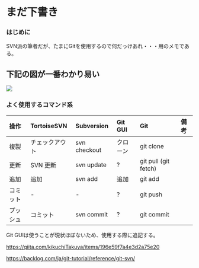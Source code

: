 
# まだ下書き

### はじめに
SVN派の筆者だが、たまにGitを使用するので何だっけあれ・・・用のメモである。

## 下記の図が一番わかり易い
<img src="https://aslead.nri.co.jp/images/column/vol-25-img-1.png">

### よく使用するコマンド系
|操作    |TortoiseSVN|Subversion|Git GUI|Git|備考|
|:------|:-----|:------|:------|:-----|:-----|
|複製   |チェックアウト|svn checkout   |クローン|git clone|
|更新   |SVN  更新|svn update   |?|git pull (git fetch)|
|追加   |追加|svn add   |追加|git add|
|コミット|-|-|?|git push |
|プッシュ|コミット|svn commit   |?|git commit|

Git GUIは使うことが現状ほぼないため、使用する際に追記する。


https://qiita.com/kikuchiTakuya/items/196e59f7a4e3d2a75e20

https://backlog.com/ja/git-tutorial/reference/git-svn/